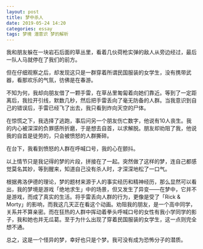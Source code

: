 ```yaml
---
layout: post
title: 梦中杀人
date: 2019-05-24 14:20
categories: essay
tags: 梦境 潜意识 梦的解析
---
```


我和朋友躲在一块岩石后面的草丛里，看着几伙荷枪实弹的敌人从旁边经过，最后一队人马就停在了我们的前方。

但在仔细观察之后，却发现这只是一群穿着所谓民国服装的女学生，没有携带武器，看那欢乐的气氛，彷佛是在春游。

不知为何，我却向朋友借了一颗手雷，在草丛里匍匐着向她们靠近。等到了一定距离后，我拉开引线，默数几秒，然后把手雷丢向了毫无防备的人群。当我意识到自己的错误后，手雷已经飞了出去，我只看到炸向天空的尸体。

在惊慌之下，我选择了逃跑，事后问另一个朋友伤亡数字，他说有10人丧生。我的内心被深深的负罪感所折磨，于是想去自首，以求解脱。朋友却劝阻了我，他说我的自首是徒劳的，只会被愤怒的人群撕碎。

在台下，我看到愤怒的人群在呼喊口号，我的心在颤抖。

以上情节只是我记得的梦的片段，拼接在了一起。突然做了这样的梦，连自己都感觉莫名其妙，等到醒来，知道自己没有杀人时，才深深地松了一口气。

根据弗洛伊德的理论，梦的题材来源于人的事实经历和精神经历，那么显然可以看出，我的梦境是游戏「绝地求生」中的场景，但又发生了异变——在梦中，它并不是游戏，而成了真实的生活。将手雷丢向人群的行为，更像是受了「Rick & Morty」的影响，而我这几天正在看这个动画。劝阻我的朋友，是一个高中同学，关系并不算亲密。而在狂热的人群中挥动着拳头呼喊口号的女性有我小学同学的影子，我和她也并无瓜葛。至于为什么出现了穿着民国服装的女学生，这一点则完全想不通。

总之，这是一个怪异的梦，幸好也只是个梦。我可没有成为恐怖分子的潜质。